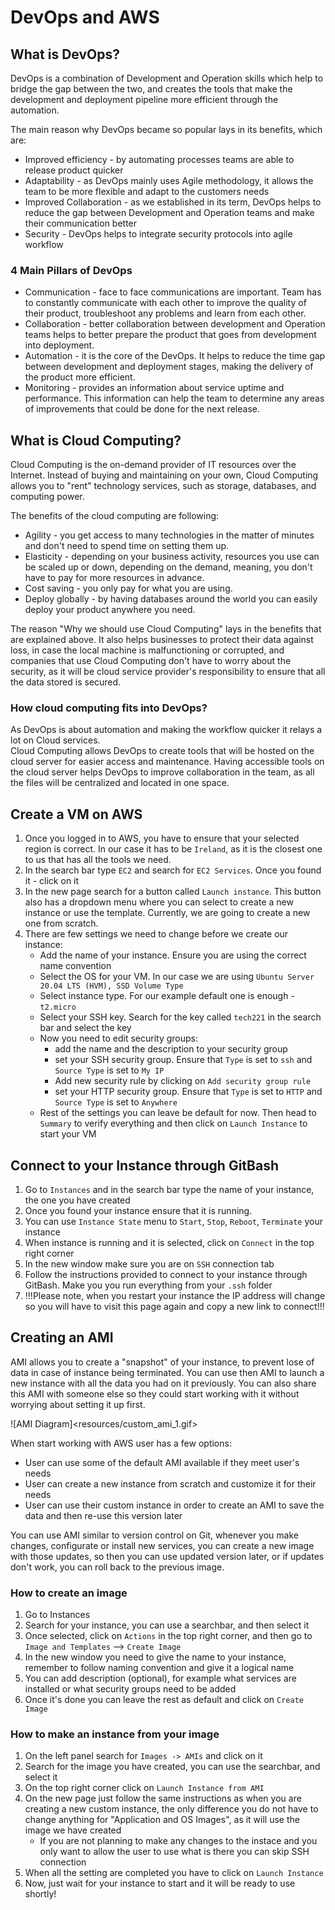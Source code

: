 # DevOps and AWS

## What is DevOps?

DevOps is a combination of Development and Operation skills which help to bridge the gap between the two, and creates the tools that make the development and deployment pipeline more efficient through the automation.

The main reason why DevOps became so popular lays in its benefits, which are:

* Improved efficiency - by automating processes teams are able to release product quicker
* Adaptability - as DevOps mainly uses Agile methodology, it allows the team to be more flexible and adapt to the customers needs
* Improved Collaboration - as we established in its term, DevOps helps to reduce the gap between Development and Operation teams and make their communication better
* Security - DevOps helps to integrate security protocols into agile workflow

### 4 Main Pillars of DevOps

* Communication - face to face communications are important. Team has to constantly communicate with each other to improve the quality of their product, troubleshoot any problems and learn from each other.
* Collaboration - better collaboration between development and Operation teams helps to better prepare the product that goes from development into deployment.
* Automation - it is the core of the DevOps. It helps to reduce the time gap between development and deployment stages, making the delivery of the product more efficient.
* Monitoring - provides an information about service uptime and performance. This information can help the team to determine any areas of improvements that could be done for the next release.



## What is Cloud Computing?

Cloud Computing is the on-demand provider of IT resources over the Internet. Instead of buying and maintaining on your own, Cloud Computing allows you to "rent" technology services, such as storage, databases, and computing power.

The benefits of the cloud computing are following:
* Agility - you get access to many technologies in the matter of minutes and don't need to spend time on setting them up.
* Elasticity - depending on your business activity, resources you use can be scaled up or down, depending on the demand, meaning, you don't have to pay for more resources in advance.
* Cost saving - you only pay for what you are using.
* Deploy globally - by having databases around the world you can easily deploy your product anywhere you need.

The reason "Why we should use Cloud Computing" lays in the benefits that are explained above. 
It also helps businesses to protect their data against loss, in case the local machine is malfunctioning or corrupted, and companies that use Cloud Computing don't have to worry about the security, as it will be cloud service provider's responsibility to ensure that all the data stored is secured.

### How cloud computing fits into DevOps?

As DevOps is about automation and making the workflow quicker it relays a lot on Cloud services.  
Cloud Computing allows DevOps to create tools that will be hosted on the cloud server for easier access and maintenance.
Having accessible tools on the cloud server helps DevOps to improve collaboration in the team, as all the files will be centralized and located in one space. 


## Create a VM on AWS

1. Once you logged in to AWS, you have to ensure that your selected region is correct. In our case it has to be `Ireland`, as it is the closest one to us that has all the tools we need.
2. In the search bar type `EC2` and search for `EC2 Services`. Once you found it - click on it
3. In the new page search for a button called `Launch instance`. This button also has a dropdown menu where you can select to create a new instance or use the template. Currently, we are going to create a new one from scratch.
4. There are few settings we need to change before we create our instance:
   * Add the name of your instance. Ensure you are using the correct name convention
   * Select the OS for your VM. In our case we are using `Ubuntu Server 20.04 LTS (HVM), SSD Volume Type`
   * Select instance type. For our example default one is enough - `t2.micro`
   * Select your SSH key. Search for the key called `tech221` in the search bar and select the key
   * Now you need to edit security groups:
      * add the name and the description to your security group
      * set your SSH security group. Ensure that `Type` is set to `ssh` and `Source Type` is set to `My IP`
      * Add new security rule by clicking on `Add security group rule`
      * set your HTTP security group. Ensure that `Type` is set to `HTTP` and `Source Type` is set to `Anywhere`
   * Rest of the settings you can leave be default for now. Then head to `Summary` to verify everything and then click on `Launch Instance` to start your VM
   
## Connect to your Instance through GitBash

1. Go to `Instances` and in the search bar type the name of your instance, the one you have created
2. Once you found your instance ensure that it is running. 
3. You can use `Instance State` menu to `Start`, `Stop`, `Reboot`, `Terminate` your instance
4. When instance is running and it is selected, click on `Connect` in the top right corner
5. In the new window make sure you are on `SSH` connection tab
6. Follow the instructions provided to connect to your instance through GitBash. Make you you run everything from your `.ssh` folder
7. !!!Please note, when you restart your instance the IP address will change so you will have to visit this page again and copy a new link to connect!!!


## Creating an AMI
AMI allows you to create a "snapshot" of your instance, to prevent lose of data in case of instance being terminated. You can use then AMI to launch a new instance with all the data you had on it previously. You can also share this AMI with someone else so they could start working with it without worrying about setting it up first.

![AMI Diagram]<resources/custom_ami_1.gif>

When start working with AWS user has a few options:
* User can use some of the default AMI available if they meet user's needs
* User can create a new instance from scratch and customize it for their needs
* User can use their custom instance in order to create an AMI to save the data and then re-use this version later

You can use AMI similar to version control on Git, whenever you make changes, configurate or install new services, you can create a new image with those updates, so then you can use updated version later, or if updates don't work, you can roll back to the previous image.


### How to create an image

1. Go to Instances
2. Search for your instance, you can use a searchbar, and then select it
3. Once selected, click on `Actions` in the top right corner, and then go to `Image and Templates` --> `Create Image`
4. In the new window you need to give the name to your instance, remember to follow naming convention and give it a logical name
5. You can add description (optional), for example what services are installed or what security groups need to be added
6. Once it's done you can leave the rest as default and click on `Create Image`

### How to make an instance from your image

1. On the left panel search for `Images -> AMIs` and click on it
2. Search for the image you have created, you can use the searchbar, and select it
3. On the top right corner click on `Launch Instance from AMI`
4. On the new page just follow the same instructions as when you are creating a new custom instance, the only difference you do not have to change anything for "Application and OS Images", as it will use the image we have created
   * If you are not planning to make any changes to the instace and you only want to allow the user to use what is there you can skip SSH connection
5. When all the setting are completed you have to click on `Launch Instance`
6. Now, just wait for your instance to start and it will be ready to use shortly!
